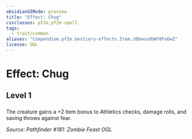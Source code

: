 ```yaml
---
obsidianUIMode: preview
title: "Effect: Chug"
cssclasses: pf2e,pf2e-spell
tags:
  - trait/common
aliases: "Compendium.pf2e.bestiary-effects.Item.zBbmuudbWY8FaOwZ"
license: OGL
---
```

# Effect: Chug
## Level 1
### 






The creature gains a +2 item bonus to Athletics checks, damage rolls, and saving throws against fear.

*Source: Pathfinder #181: Zombie Feast*
*OGL*